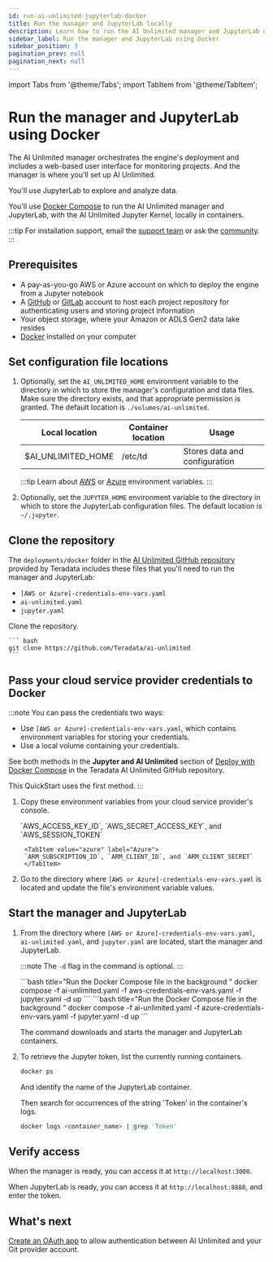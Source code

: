 ```yaml
---
id: run-ai-unlimited-jupyterlab-docker
title: Run the manager and JupyterLab locally
description: Learn how to run the AI Unlimited manager and JupyterLab using Docker.
sidebar_label: Run the manager and JupyterLab using Docker 
sidebar_position: 3
pagination_prev: null
pagination_next: null
---
```


import Tabs from '@theme/Tabs';
import TabItem from '@theme/TabItem';

# Run the manager and JupyterLab using Docker

The AI Unlimited manager orchestrates the engine's deployment and includes a web-based user interface for monitoring projects. And the manager is where you'll set up AI Unlimited. 

You'll use JupyterLab to explore and analyze data.

You'll use [Docker Compose](https://docs.docker.com/compose/) to run the AI Unlimited manager and JupyterLab, with the AI Unlimited Jupyter Kernel, locally in containers. 

:::tip
For installation support, email the <a href="mailto:aiunlimited.support@Teradata.com">support team</a> or ask the [community](https://support.teradata.com/community?id=community_forum&sys_id=b0aba91597c329d0e6d2bd8c1253affa).
:::

## Prerequisites

- A pay-as-you-go AWS or Azure account on which to deploy the engine from a Jupyter notebook
- A [GitHub](https://github.com) or [GitLab](https://gitlab.com) account to host each project repository for authenticating users and storing project information
- Your object storage, where your Amazon or ADLS Gen2 data lake resides
- [Docker](https://www.docker.com/get-started/) installed on your computer


## Set configuration file locations

1. Optionally, set the `AI_UNLIMITED_HOME` environment variable to the directory in which to store the manager's configuration and data files. Make sure the directory exists, and that appropriate permission is granted. The default location is `./volumes/ai-unlimited`.

    | **Local location** | **Container location** | **Usage** |
    |----------------|--------------------|-------|
    | $AI_UNLIMITED_HOME | /etc/td | Stores data and configuration |
	
	:::tip
	Learn about [AWS](https://docs.aws.amazon.com/sdkref/latest/guide/environment-variables.html) or [Azure](https://github.com/paulbouwer/terraform-azure-quickstarts-samples/blob/master/README.md#azure-authentication) environment variables.
	:::
	
2. Optionally, set the `JUPYTER_HOME` environment variable to the directory in which to store the JupyterLab configuration files. The default location is `~/.jupyter`.


## Clone the repository

The `deployments/docker` folder in the [AI Unlimited GitHub repository](https://github.com/Teradata/ai-unlimited) provided by Teradata includes these files that you'll need to run the manager and JupyterLab:
- `[AWS or Azure]-credentials-env-vars.yaml`
- `ai-unlimited.yaml`
- `jupyter.yaml` 

Clone the repository.

    ``` bash
    git clone https://github.com/Teradata/ai-unlimited
	```


## Pass your cloud service provider credentials to Docker

:::note 
You can pass the credentials two ways:
- Use `[AWS or Azure]-credentials-env-vars.yaml`, which contains environment variables for storing your credentials.
- Use a local volume containing your credentials. 
	
See both methods in the **Jupyter and AI Unlimited** section of [Deploy with Docker Compose](https://github.com/Teradata/ai-unlimited/blob/develop/deployments/docker/README.md) in the Teradata AI Unlimited GitHub repository.

This QuickStart uses the first method.
:::

1. Copy these environment variables from your cloud service provider's console.

	<Tabs>
		<TabItem value="aws" label="AWS" default>
		`AWS_ACCESS_KEY_ID`, `AWS_SECRET_ACCESS_KEY`, and `AWS_SESSION_TOKEN`
		</TabItem>
		
		<TabItem value="azure" label="Azure">
		`ARM_SUBSCRIPTION_ID`, `ARM_CLIENT_ID`, and `ARM_CLIENT_SECRET`
		</TabItem>
	</Tabs>

2. Go to the directory where `[AWS or Azure]-credentials-env-vars.yaml` is located and update the file's environment variable values.


## Start the manager and JupyterLab

1. From the directory where `[AWS or Azure]-credentials-env-vars.yaml`, `ai-unlimited.yaml`, and `jupyter.yaml` are located, start the manager and JupyterLab.
	
	:::note
	The `-d` flag in the command is optional.
	:::

	<Tabs>
		<TabItem value="aws" label="AWS" default>
		```bash title="Run the Docker Compose file in the background "
		docker compose -f ai-unlimited.yaml -f aws-credentials-env-vars.yaml -f jupyter.yaml -d up 
		```
		</TabItem>
		<TabItem value="azure" label="Azure">
		```bash title="Run the Docker Compose file in the background "
		docker compose -f ai-unlimited.yaml -f azure-credentials-env-vars.yaml -f jupyter.yaml -d up
		```
		</TabItem>
	</Tabs>
	
	The command downloads and starts the manager and JupyterLab containers.

2. To retrieve the Jupyter token, list the currently running containers.

	```bash
	docker ps 
	```
	And identify the name of the JupyterLab container.
	
	Then search for occurrences of the string 'Token' in the container's logs.

	```bash
	docker logs <container_name> | grep 'Token'
	```

## Verify access

When the manager is ready, you can access it at `http://localhost:3000`. 

When JupyterLab is ready, you can access it at `http://localhost:8888`, and enter the token. 


## What's next

[Create an OAuth app](/docs/resources/create-oauth-app) to allow authentication between AI Unlimited and your Git provider account.


